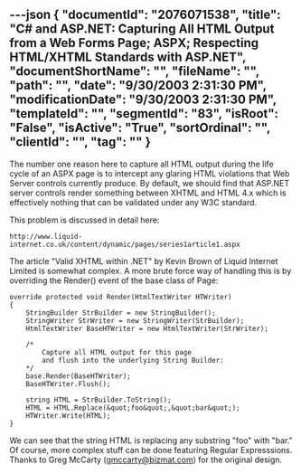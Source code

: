 ---json
{
  "documentId": "2076071538",
  "title": "C# and ASP.NET: Capturing All HTML Output from a Web Forms Page; ASPX; Respecting HTML/XHTML Standards with ASP.NET",
  "documentShortName": "",
  "fileName": "",
  "path": "",
  "date": "9/30/2003 2:31:30 PM",
  "modificationDate": "9/30/2003 2:31:30 PM",
  "templateId": "",
  "segmentId": "83",
  "isRoot": "False",
  "isActive": "True",
  "sortOrdinal": "",
  "clientId": "",
  "tag": ""
}
---

The number one reason here to capture all HTML output during the life cycle of an ASPX page is to intercept any glaring HTML violations that Web Server controls currently produce. By default, we should find that ASP.NET server controls render something between XHTML and HTML 4.x which is effectively nothing that can be validated under any W3C standard.

This problem is discussed in detail here:

    http://www.liquid-internet.co.uk/content/dynamic/pages/series1article1.aspx

The article &quot;Valid XHTML within .NET&quot; by Kevin Brown of Liquid Internet Limited is somewhat complex. A more brute force way of handling this is by overriding the Render() event of the base class of Page:

    override protected void Render(HtmlTextWriter HTWriter)
    {
        StringBuilder StrBuilder = new StringBuilder();
        StringWriter StrWriter = new StringWriter(StrBuilder);
        HtmlTextWriter BaseHTWriter = new HtmlTextWriter(StrWriter);

        /*
            Capture all HTML output for this page
            and flush into the underlying String Builder:
        */
        base.Render(BaseHTWriter);
        BaseHTWriter.Flush();

        string HTML = StrBuilder.ToString();
        HTML = HTML.Replace(&quot;foo&quot;,&quot;bar&quot;);
        HTWriter.Write(HTML);
    }

We can see that the string HTML is replacing any substring &quot;foo&quot; with &quot;bar.&quot; Of course, more complex stuff can be done featuring Regular Expresssions. Thanks to Greg McCarty (gmccarty@bizmat.com) for the original design.
